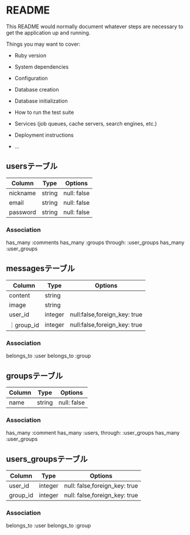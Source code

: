 # README

This README would normally document whatever steps are necessary to get the
application up and running.

Things you may want to cover:

* Ruby version

* System dependencies

* Configuration

* Database creation

* Database initialization

* How to run the test suite

* Services (job queues, cache servers, search engines, etc.)

* Deployment instructions

* ...

## usersテーブル
|Column|Type|Options|
|------|----|-------|
|nickname|string|null: false|
|email|string|null: false|
|password|string|null: false|
### Association
has_many :comments
has_many :groups through:  :user_groups
has_many :user_groups

## messagesテーブル
|Column|Type|Options|
|------|----|-------|
|content|string|
|image|string|
|user_id|integer|null:false,foreign_key: true|
｜group_id|integer|null:false,foreign_key: true|
### Association
belongs_to :user
belongs_to :group

## groupsテーブル
|Column|Type|Options|
|------|----|-------|
|name|string|null: false|
### Association
has_many :comment
has_many :users, through: :user_groups
has_many :user_groups

## users_groupsテーブル
|Column|Type|Options|
|------|----|-------|
|user_id|integer|null: false,foreign_key: true|
|group_id|integer|null: false,foreign_key: true|
### Association
belongs_to :user 
belongs_to :group




